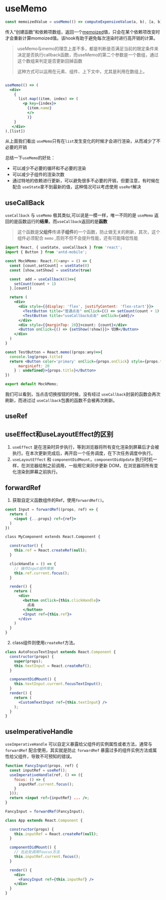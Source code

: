 # useMemo

```js
const memoizedValue = useMemo(() => computeExpensiveValue(a, b), [a, b]);
```

传入“创建函数”和依赖项数组，返回一个[memoized](https://en.wikipedia.org/wiki/Memoization)值，只会在某个依赖项改变时才会重新计算momoized值。该hook有助于避免每次渲染时进行高开销的计算。

> useMemo与memo的理念上差不多，都是判断是否满足当前的限定条件来决定是否执行callback函数，而useMemo的第二个参数是一个数组，通过这个数组来判定是否更新回掉函数
>
> 这种方式可以运用在元素、组件、上下文中，尤其是利用在数组上。

```jsx

useMemo(() => (
  <div>
    {
      list.map((item, index) => (
        <p key={index}>
          {item.name}
          </>
          )}
    }
   </div>
),[list])
```

从上面我们看出 `useMemo`只有在`list`发生变化的时候才会进行渲染，从而减少了不必要的开销

总结一下`useMemo`的好处：

- 可以减少不必要的循环和不必要的渲染
- 可以减少子组件的渲染次数
- 通过特地的依赖进行更新，可以避免很多不必要的开销，但要注意，有时候在配合 `useState`拿不到最新的值，这种情况可以考虑使用 `useRef`解决

## useCallBack

`useCallback` 与 `useMemo` 极其类似,可以说是一模一样，唯一不同的是 `useMemo` 返回的是函数运行的**结果**，而`useCallback`返回的是**函数**

> 这个函数是**父组件**传递**子组件**的一个函数，防止做无关的刷新，其次，这个组件必须配合 `memo` ,否则不但不会提升性能，还有可能降低性能

```jsx
import React, { useState, useCallback } from 'react';
import { Button } from 'antd-mobile';

const MockMemo: React.FC<any> = () => {
  const [count,setCount] = useState(0)
  const [show,setShow] = useState(true)

  const  add = useCallback(()=>{
    setCount(count + 1)
  },[count])

  return (
    <div>
      <div style={{display: 'flex', justifyContent: 'flex-start'}}>
        <TestButton title="普通点击" onClick={() => setCount(count + 1) }/>
        <TestButton title="useCallback点击" onClick={add}/>
      </div>
      <div style={{marginTop: 20}}>count: {count}</div>
      <Button onClick={() => {setShow(!show)}}> 切换</Button>
    </div>
  )
}

const TestButton = React.memo((props:any)=>{
  console.log(props.title)
  return <Button color='primary' onClick={props.onClick} style={props.title === 'useCallback点击' ? {
      marginLeft: 20
    } : undefined}>{props.title}</Button>
})

export default MockMemo;
```

我们可以看到，当点击切换按钮的时候，没有经过 `useCallback`封装的函数会再次刷新，而进过过 `useCallback`包裹的函数不会被再次刷新。

## useRef







## useEffect和useLayoutEffect的区别

1. `useEffect` 是在渲染时异步执行，等到浏览器将所有变化渲染到屏幕后才会被执行。在本次更新完成后，再开启一个任务调度，在下次任务调度中执行。
2. `useLayoutEffect` 和 `componentDidMount`，`componentDidUpdate` 执行时机一样，在浏览器绘制之前调用，一般用它来同步更新 DOM，在浏览器将所有变化渲染到屏幕之前执行。

## forwardRef

1. 获取自定义函数组件的Ref，使用`forwardRef()`。

```jsx
const Input = forwardRef((props, ref) => {
  return (
    <input {...props} ref={ref}>
  )
})

class MyComponent extends React.Component {

  constructor() {
    this.ref = React.createRef(null);
  }

  clickHandle = () => {
    // 操作Input组件聚焦
    this.ref.current.focus();
  }

  render() {
    return (
      <div>
        <button onClick={this.clickHandle}>
          点击
        </button>
        <Input ref={this.ref}>
      </div>
    )
  }
}
```

2. class组件则使用`createRef`方法。

```jsx
class AutoFocusTextInput extends React.Component {
  constructor(props) {
    super(props);
    this.textInput = React.createRef();
  }

  componentDidMount() {
    this.textInput.current.focusTextInput();
  }
  render() {
    return (
      <CustomTextInput ref={this.textInput} />
    );
  }
}
```

## useImperativeHandle

`useImperativeHandle` 可以自定义暴露给父组件的实例属性或者方法，通常与 `forwardRef` 配合使用，其实就是防止 `forwardRef` 暴露过多的组件实例方法或属性给父组件，导致不可预知的错误。

```jsx
function FancyInput(props, ref) {
  const inputRef = useRef();
  useImperativeHandle(ref, () => ({
    focus: () => {
      inputRef.current.focus();
    }
  }));
  return <input ref={inputRef} ... />;
}

FancyInput = forwardRef(FancyInput);

class App extends React.Component {

  constructor(props) {
    this.inputRef = React.createRef(null);
  }

  componentDidMount() {
    // 在此处调用foucus方法
    this.inputRef.current.focus();
  }

  render() {
    <div>
      <FancyInput ref={this.inputRef} />
    </div>
  }
}
```

